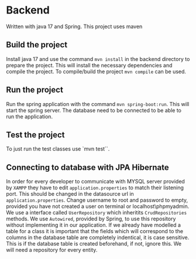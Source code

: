 # Backend

Written with java 17 and Spring. This project uses maven

## Build the project
Install java 17 and use the command `mvn install` in the backend directory to prepare the project. This will install the necessary dependencies and compile the project. To compile/build the project `mvn compile` can be used.

## Run the project
Run the spring application with the command `mvn spring-boot:run`. This will start the spring server. The database need to be connected to be able to run the application.

## Test the project
To just run the test classes use `mvn test``.

## Connecting to database with JPA Hibernate
In order for every developer to communicate with MYSQL server provided by `XAMPP` they have to
edit `application.properties` to match their listening port. This should be changed in the datasource url in `application.properties`. Change username to root and password to empty, provided you have not created a user on terminal or localhost\phpmyadmin\. We use a interface called `UserRepository` which inheritits `CrudRepositories` methods. We use `Autowired`, provided by Spring, to use this repository without implementing it in our application. If we already have modelled a table for a class it is important that the fields which will correspond to the columns in the database table are completely indentical, it is case sensitive. This is if the database table is created beforehand, if not, ignore this. We will need a repository for every entity. 

